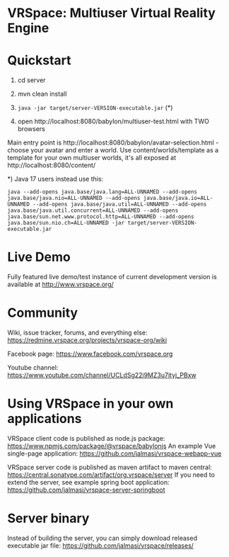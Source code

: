# VRSpace: Multiuser Virtual Reality Engine

# Quickstart

1) cd server

2) mvn clean install

3) `java -jar target/server-VERSION-executable.jar` (*)

4) open http://localhost:8080/babylon/multiuser-test.html with TWO browsers

Main entry point is http://localhost:8080/babylon/avatar-selection.html - choose your avatar and enter a world.
Use content/worlds/template as a template for your own multiuser worlds, it's all exposed at http://localhost:8080/content/

*) Java 17 users instead use this:

    java --add-opens java.base/java.lang=ALL-UNNAMED --add-opens java.base/java.nio=ALL-UNNAMED --add-opens java.base/java.io=ALL-UNNAMED --add-opens java.base/java.util=ALL-UNNAMED --add-opens java.base/java.util.concurrent=ALL-UNNAMED --add-opens java.base/sun.net.www.protocol.http=ALL-UNNAMED --add-opens java.base/sun.nio.ch=ALL-UNNAMED -jar target/server-VERSION-executable.jar

# Live Demo

Fully featured live demo/test instance of current development version is available at http://www.vrspace.org/

# Community

Wiki, issue tracker, forums, and everything else: https://redmine.vrspace.org/projects/vrspace-org/wiki

Facebook page: https://www.facebook.com/vrspace.org

Youtube channel: https://www.youtube.com/channel/UCLdSg22i9MZ3u7ityj_PBxw

# Using VRSpace in your own applications

VRSpace client code is published as node.js package: https://www.npmjs.com/package/@vrspace/babylonjs
An example Vue single-page application: https://github.com/jalmasi/vrspace-webapp-vue

VRSpace server code is published as maven artifact to maven central: https://central.sonatype.com/artifact/org.vrspace/server
If you need to extend the server, see example spring boot application: https://github.com/jalmasi/vrspace-server-springboot

# Server binary

Instead of building the server, you can simply download released executable jar file: https://github.com/jalmasi/vrspace/releases/